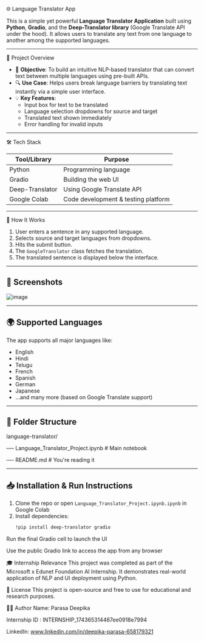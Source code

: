  🌐 Language Translator App

This is a simple yet powerful **Language Translator Application** built using **Python**, **Gradio**, and the **Deep-Translator library** (Google Translate API under the hood). It allows users to translate any text from one language to another among the supported languages.

---
 🧠 Project Overview

- 📌 **Objective**: To build an intuitive NLP-based translator that can convert text between multiple languages using pre-built APIs.
- 🔍 **Use Case**: Helps users break language barriers by translating text instantly via a simple user interface.
- 💡 **Key Features**:
  - Input box for text to be translated
  - Language selection dropdowns for source and target
  - Translated text shown immediately
  - Error handling for invalid inputs

---

 🛠️ Tech Stack

| Tool/Library     | Purpose                              |
|------------------|--------------------------------------|
| Python           | Programming language                 |
| Gradio           | Building the web UI                  |
| Deep-Translator  | Using Google Translate API           |
| Google Colab     | Code development & testing platform  |

---

 🔧 How It Works

1. User enters a sentence in any supported language.
2. Selects source and target languages from dropdowns.
3. Hits the submit button.
4. The `GoogleTranslator` class fetches the translation.
5. The translated sentence is displayed below the interface.

---

## 📸 Screenshots

![image](https://github.com/user-attachments/assets/88093d54-6691-49c6-ae78-aa8bda7da537)


---

## 🌍 Supported Languages

The app supports all major languages like:
- English
- Hindi
- Telugu
- French
- Spanish
- German
- Japanese
- ...and many more (based on Google Translate support)

---

## 📂 Folder Structure

language-translator/

── Language_Translator_Project.ipynb # Main notebook

── README.md # You're reading it

---

## 📥 Installation & Run Instructions

1. Clone the repo or open `Language_Translator_Project.ipynb.ipynb` in Google Colab
2. Install dependencies:
   ```bash
   !pip install deep-translator gradio
Run the final Gradio cell to launch the UI

Use the public Gradio link to access the app from any browser

🎓 Internship Relevance
This project was completed as part of the Microsoft x Edunet Foundation AI Internship. It demonstrates real-world application of NLP and UI deployment using Python.

📃 License
This project is open-source and free to use for educational and research purposes.

🙋‍♀️ Author
Name: Parasa Deepika

Internship ID : INTERNSHIP_174365314467ee0918e7994

LinkedIn: www.linkedin.com/in/deepika-parasa-658179321

